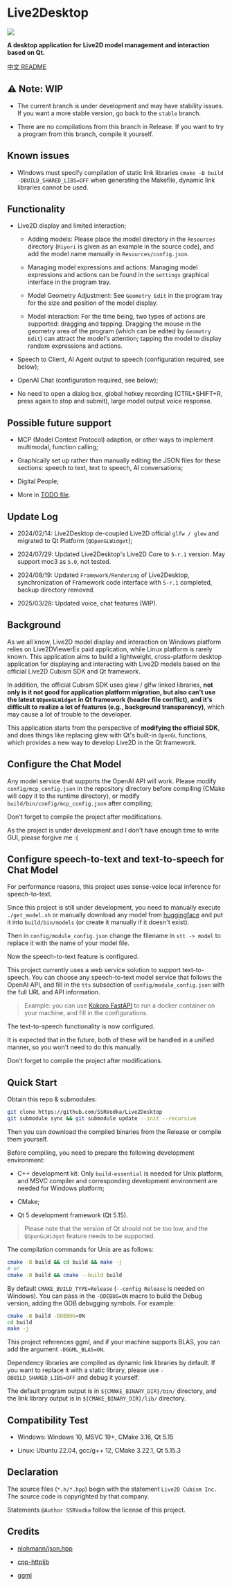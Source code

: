# Live2Desktop

<img src="logo.png">

**A desktop application for Live2D model management and interaction based on Qt.**

<a href="README_zh_CN.md">中文 README</a>


## ⚠️ Note: WIP

- The current branch is under development and may have stability issues. If you want a more stable version, go back to the `stable` branch.

- There are no compilations from this branch in Release. If you want to try a program from this branch, compile it yourself.

## Known issues

- Windows must specify compilation of static link libraries `cmake -B build -DBUILD_SHARED_LIBS=OFF` when generating the Makefile, dynamic link libraries cannot be used.

## Functionality 

- Live2D display and limited interaction; 
    - Adding models: Please place the model directory in the `Resources` directory (`Hiyori` is given as an example in the source code), and add the model name manually in `Resources/config.json`.

    - Managing model expressions and actions: Managing model expressions and actions can be found in the `settings` graphical interface in the program tray.

    - Model Geometry Adjustment: See `Geometry Edit` in the program tray for the size and position of the model display.

    - Model interaction: For the time being, two types of actions are supported: dragging and tapping. Dragging the mouse in the geometry area of the program (which can be edited by `Geometry Edit`) can attract the model's attention; tapping the model to display random expressions and actions.

- Speech to Client, AI Agent output to speech (configuration required, see below); 

- OpenAI Chat (configuration required, see below); 

- No need to open a dialog box, global hotkey recording (CTRL+SHIFT+R, press again to stop and submit), large model output voice response.


## Possible future support 

- MCP (Model Context Protocol) adaption, or other ways to implement multimodal, function calling; 

- Graphically set up rather than manually editing the JSON files for these sections: speech to text, text to speech, AI conversations;

- Digital People; 

- More in [TODO file](./TODO).



## Update Log

- 2024/02/14: Live2Desktop de-coupled Live2D official `glfw / glew` and migrated to Qt Platform (`QOpenGLWidget`);

- 2024/07/29: Updated Live2Desktop's Live2D Core to `5-r.1` version. May support moc3 as `5.0`, not tested.

- 2024/08/19: Updated `Framework/Rendering` of Live2Desktop, synchronization of Framework code interface with `5-r.1` completed, backup directory removed.

- 2025/03/28: Updated voice, chat features (WIP).

## Background

As we all know, Live2D model display and interaction on Windows platform relies on Live2DViewerEx paid application, while Linux platform is rarely known. This application aims to build a lightweight, cross-platform desktop application for displaying and interacting with Live2D models based on the official Live2D Cubism SDK and Qt framework.

In addition, the official Cubism SDK uses glew / glfw linked libraries, **not only is it not good for application platform migration, but also can't use the latest `QOpenGLWidget` in Qt framework (header file conflict), and it's difficult to realize a lot of features (e.g., background transparency)**, which may cause a lot of trouble to the developer.

This application starts from the perspective of **modifying the official SDK**, and does things like replacing glew with Qt's built-in `OpenGL` functions, which provides a new way to develop Live2D in the Qt framework.


## Configure the Chat Model 

Any model service that supports the OpenAI API will work. Please modify `config/mcp_config.json` in the repository directory before compiling (CMake will copy it to the runtime directory), or modify `build/bin/config/mcp_config.json` after compiling;

Don't forget to compile the project after modifications.

As the project is under development and I don't have enough time to write GUI, please forgive me :(

## Configure speech-to-text and text-to-speech for Chat Model 

For performance reasons, this project uses sense-voice local inference for speech-to-text.

Since this project is still under development, you need to manually execute `./get_model.sh` or manually download any model from [huggingface](https://huggingface.co/lovemefan/sense-voice-gguf) and put it into `build/bin/models` (or create it manually if it doesn't exist).

Then in `config/module_config.json` change the filename in `stt -> model` to replace it with the name of your model file.

Now the speech-to-text feature is configured.

This project currently uses a web service solution to support text-to-speech. You can choose any speech-to-text model service that follows the OpenAI API, and fill in the `tts` subsection of `config/module_config.json` with the full URL and API information.

> Example: you can use [Kokoro FastAPI](https://github.com/remsky/Kokoro-FastAPI.git) to run a docker container on your machine, and fill in the configurations.

The text-to-speech functionality is now configured.

It is expected that in the future, both of these will be handled in a unified manner, so you won't need to do this manually.

Don't forget to compile the project after modifications.


## Quick Start

Obtain this repo & submodules:

```bash
git clone https://github.com/SSRVodka/Live2Desktop
git submodule sync && git submodule update --init --recursive
```

Then you can download the compiled binaries from the Release or compile them yourself.

Before compiling, you need to prepare the following development environment:

- C++ development kit: Only `build-essential` is needed for Unix platform, and MSVC compiler and corresponding development environment are needed for Windows platform;

- CMake;

- Qt 5 development framework (Qt 5.15).


> Please note that the version of Qt should not be too low, and the `QOpenGLWidget` feature needs to be supported.


The compilation commands for Unix are as follows:

```bash
cmake -B build && cd build && make -j
# or
cmake -B build && cmake --build build
```

By default `CMAKE_BUILD_TYPE=Release` (`--config Release` is needed on Windows). You can pass in the `-DDEBUG=ON` macro to build the Debug version, adding the GDB debugging symbols. For example: 

```bash 
cmake -B build -DDEBUG=ON 
cd build 
make -j 
```

This project references ggml, and if your machine supports BLAS, you can add the argument `-DGGML_BLAS=ON`.

Dependency libraries are compiled as dynamic link libraries by default. If you want to replace it with a static library, please use `-DBUILD_SHARED_LIBS=OFF` and debug it yourself.

The default program output is in `${CMAKE_BINARY_DIR}/bin/` directory, and the link library output is in `${CMAKE_BINARY_DIR}/lib/` directory.


## Compatibility Test

- Windows: Windows 10, MSVC 19+, CMake 3.16, Qt 5.15

- Linux: Ubuntu 22.04, gcc/g++ 12, CMake 3.22.1, Qt 5.15.3


## Declaration

The source files (`*.h/*.hpp`) begin with the statement `Live2D Cubism Inc.` The source code is copyrighted by that company.

Statements `@Author SSRVodka` follow the license of this project.


## Credits

- [nlohmann/json.hpp](https://github.com/nlohmann/json)

- [cpp-httplib](https://github.com/yhirose/cpp-httplib)

- [ggml](https://github.com/ggml-org/ggml)

